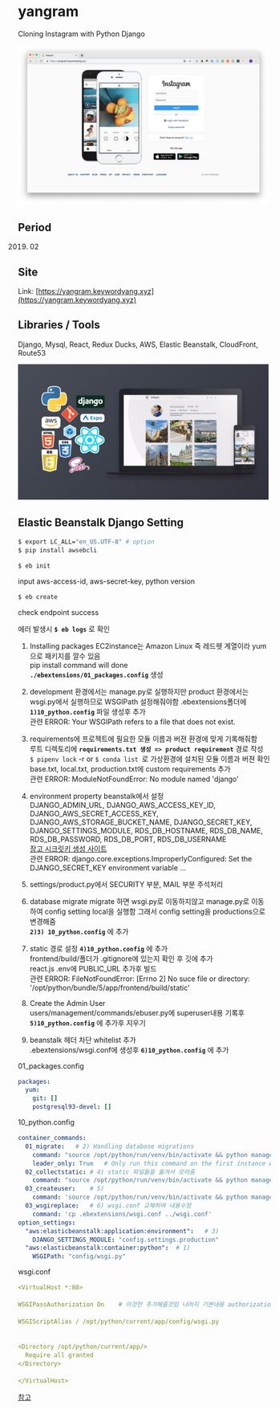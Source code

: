 # yangram

Cloning Instagram with Python Django 

<img src="./yangram/static/images/yangram-min.png" width="500" />

## Period

2019. 02

## Site

Link: [https://yangram.keywordyang.xyz](https://yangram.keywordyang.xyz)

## Libraries / Tools

Django, Mysql, React, Redux Ducks, AWS, Elastic Beanstalk, CloudFront, Route53

<img src="./yangram/static/images/skills.jpg" width="500" />

## Elastic Beanstalk Django Setting

```zsh
$ export LC_ALL="en_US.UTF-8" # option
$ pip install awsebcli
```
```zsh
$ eb init
```
input aws-access-id, aws-secret-key, python version
```zsh
$ eb create
```

check endpoint success  

에러 발생시 **`$ eb logs`** 로 확인

1. Installing packages 
EC2instance는 Amazon Linux 즉 레드헷 계열이라 yum으로 패키지를 깔수 있음  
pip install command will done  
**`./ebextensions/01_packages.config`** 생성 


2. development 환경에서는 manage.py로 실행하지만
product 환경에서는 wsgi.py에서 실행하므로 WSGIPath 설정해줘야함
.ebextensions폴더에 **`1)10_python.config`** 파일 생성후 추가  
관련 ERROR: Your WSGIPath refers to a file that does not exist.


3. requirements에 프로젝트에 필요한 모듈 이름과 버젼 환경에 맞게 기록해줘함  
루트 디렉토리에 **`requirements.txt 생성 => product requirement`** 경로 작성  
`$ pipenv lock` -r or `$ conda list `로 가상환경에 설치된 모듈 이름과 버젼 확인  
base.txt, local.txt, production.txt에 custom requirements 추가  
관련 ERROR: ModuleNotFoundError: No module named 'django'


4. environment property beanstalk에서 설정  
DJANGO_ADMIN_URL, DJANGO_AWS_ACCESS_KEY_ID, DJANGO_AWS_SECRET_ACCESS_KEY, DJANGO_AWS_STORAGE_BUCKET_NAME, DJANGO_SECRET_KEY, DJANGO_SETTINGS_MODULE, RDS_DB_HOSTNAME, RDS_DB_NAME, RDS_DB_PASSWORD, RDS_DB_PORT, RDS_DB_USERNAME  
[장고 시크릿키 생성 사이트](https://www.miniwebtool.com/django-secret-key-generator/)  
관련 ERROR: django.core.exceptions.ImproperlyConfigured: Set the DJANGO_SECRET_KEY environment variable
...


5. settings/product.py에서 SECURITY 부분, MAIL 부분 주석처리

6. database migrate
migrate 하면 wsgi.py로 이동하지않고 manage.py로 이동하여 config setting local을 실행함 그래서 config setting을 productions으로 변경해줌  
**`2)3) 10_python.config`** 에 추가



7. static 경로 설정
**`4)10_python.config`** 에 추가  
frontend/build/폴더가 .gitignore에 있는지 확인 후 깃에 추가  
react.js .env에 PUBLIC_URL 추가후 빌드  
관련 ERROR: FileNotFoundError: [Errno 2] No suce file or directory: '/opt/python/bundle/5/app/frontend/build/static'


8. Create the Admin User  
users/management/commands/ebuser.py에 superuser내용 기록후 **`5)10_python.config`** 에 추가후 지우기

9. beanstalk 헤더 차단 whitelist 추가  
.ebextensions/wsgi.conf에 생성후 **`6)10_python.config`** 에 추가



01_packages.config 
```yaml
packages:
  yum:
    git: []
    postgresql93-devel: []
```
10_python.config

```yaml
container_commands:
  01_migrate:	# 2) Handling database migrations
    command: "source /opt/python/run/venv/bin/activate && python manage.py migrate --noinput"
    leader_only: True	# Only run this command on the first instance when deploying to multiple instances
  02_collectstatic:	# 4) static 파일들을 옮겨서 모아줌
    command: "source /opt/python/run/venv/bin/activate && python manage.py collectstatic --noinput"
  03_createuser:	# 5)
    command: 'source /opt/python/run/venv/bin/activate && python manage.py ebuser'
  03_wsgireplace:	# 6) wsgi.conf 교체하여 내용수정
    command: 'cp .ebextensions/wsgi.conf ../wsgi.conf'
option_settings:
  "aws:elasticbeanstalk:application:environment":	# 3) 
    DJANGO_SETTINGS_MODULE: "config.settings.production"
  "aws:elasticbeanstalk:container:python":	# 1)
    WSGIPath: "config/wsgi.py"
```
wsgi.conf
```yaml
<VirtualHost *:80>

WSGIPassAuthorization On	# 이것만 추가해줌것임 나머지 기본내용 authorization 헤더에 추가 허용

WSGIScriptAlias / /opt/python/current/app/config/wsgi.py


<Directory /opt/python/current/app/>
  Require all granted
</Directory>

</VirtualHost>
```



[참고](https://github.com/realpython/realpython-blog/blob/master/2015/2015-01-22-deploying-a-django-app-to-aws-elastic-beanstalk.markdown)
